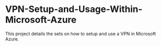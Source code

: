 # VPN-Setup-and-Usage-Within-Microsoft-Azure
This project details the sets on how to setup and use a VPN in Microsoft Azure.
